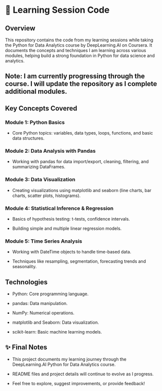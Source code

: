 # 📘 Learning Session Code
## Overview
This repository contains the code from my learning sessions while taking the Python for Data Analytics course by DeepLearning.AI on Coursera.
It documents the concepts and techniques I am learning across various modules, helping build a strong foundation in Python for data science and analytics.

## Note: I am currently progressing through the course. I will update the repository as I complete additional modules.

## Key Concepts Covered
### Module 1: Python Basics
- Core Python topics: variables, data types, loops, functions, and basic data structures.

### Module 2: Data Analysis with Pandas
- Working with pandas for data import/export, cleaning, filtering, and summarizing DataFrames.

### Module 3: Data Visualization
- Creating visualizations using matplotlib and seaborn (line charts, bar charts, scatter plots, histograms).

### Module 4: Statistical Inference & Regression
- Basics of hypothesis testing: t-tests, confidence intervals.

- Building simple and multiple linear regression models.

### Module 5: Time Series Analysis
- Working with DateTime objects to handle time-based data.

- Techniques like resampling, segmentation, forecasting trends and seasonality.

## Technologies
- Python: Core programming language.

- pandas: Data manipulation.

- NumPy: Numerical operations.

- matplotlib and Seaborn: Data visualization.

- scikit-learn: Basic machine learning models.

## ✨ Final Notes
- This project documents my learning journey through the DeepLearning.AI Python for Data Analytics course.

- README files and project details will continue to evolve as I progress.

- Feel free to explore, suggest improvements, or provide feedback!
